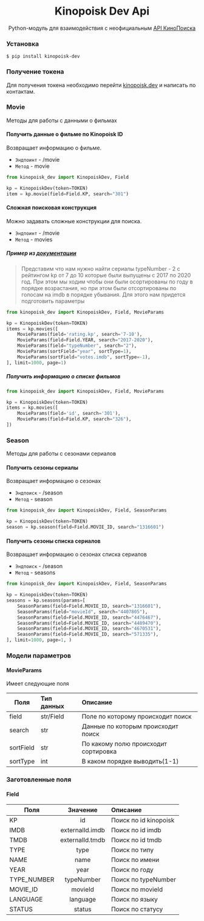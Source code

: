 <div align="center">
    <h1>Kinopoisk Dev Api</h1>
    <p>Python-модуль для взаимодействия с неофициальным <a href="https://kinopoisk.dev/">API КиноПоиска</a></p>
</div>

### Установка

```
$ pip install kinopoisk-dev
```

### Получение токена

Для получения токена необходимо перейти [kinopoisk.dev](https://kinopoisk.dev/documentation.html) и написать по
контактам.

### Movie

Методы для работы с данными о фильмах

#### Получить данные о фильме по Kinopoisk ID

Возвращает информацию о фильме.

* `Эндпоинт` - /movie
* `Метод` - movie

```python
from kinopoisk_dev import KinopoiskDev, Field

kp = KinopoiskDev(token=TOKEN)
item = kp.movie(field=Field.KP, search="301")
```

#### Сложная поисковая конструкция

Можно задавать сложные конструкции для поиска.

* `Эндпоинт` - /movie
* `Метод` - movies

##### Пример из [документации](https://kinopoisk.dev/documentation.html#%D0%BF%D0%BE%D0%B8%D1%81%D0%BA-get-5)

> Представим что нам нужно найти сериалы typeNumber - 2 с рейтингом kp от 7 до 10 которые были выпущены с 2017 по 2020 год. При этом мы ходим чтобы они были осортированы по году в порядке возрастания, но при этом были отсортированы по голосам на imdb в порядке убывания. Для этого нам придется подготовить параметры

```python
from kinopoisk_dev import KinopoiskDev, Field, MovieParams

kp = KinopoiskDev(token=TOKEN)
items = kp.movies([
    MovieParams(field='rating.kp', search='7-10'),
    MovieParams(field=Field.YEAR, search="2017-2020"),
    MovieParams(field="typeNumber", search="2"),
    MovieParams(sortField="year", sortType=1),
    MovieParams(sortField="votes.imdb", sortType=-1),
], limit=1000, page=1)
```

##### Получить информацию о списке фильмов

```python
from kinopoisk_dev import KinopoiskDev, Field, MovieParams

kp = KinopoiskDev(token=TOKEN)
items = kp.movies([
    MovieParams(field='id', search='301'),
    MovieParams(field=Field.KP, search="326"),
])
```

### Season

Методы для работы с сезонами сериалов

#### Получить сезоны сериалы

Возвращает информацию о сезонах

- `Эндпоиск` - /season
- `Метод` - season

```python
from kinopoisk_dev import KinopoiskDev, Field, SeasonParams

kp = KinopoiskDev(token=TOKEN)
season = kp.season(field=Field.MOVIE_ID, search="1316601")
```

#### Получить сезоны списка сериалов

Возвращает информацию о сезонах списка сериалов

- `Эндпоиск` - /season
- `Метод` - seasons

```python
from kinopoisk_dev import KinopoiskDev, Field, SeasonParams

kp = KinopoiskDev(token=TOKEN)
seasons = kp.seasons(params=[
    SeasonParams(field=Field.MOVIE_ID, search="1316601"),
    SeasonParams(field="movieId", search="4407805"),
    SeasonParams(field=Field.MOVIE_ID, search="4476467"),
    SeasonParams(field=Field.MOVIE_ID, search="4489470"),
    SeasonParams(field=Field.MOVIE_ID, search="4670531"),
    SeasonParams(field=Field.MOVIE_ID, search="571335"),
], limit=1000, page=1, )
```

### Модели параметров

#### MovieParams

Имеет следующие поля

| Поля       | Тип данных| Описание                             |
| ---------- |:----------|:-------------------------------------|
| field      | str/Field | Поле по которому происходит поиск    |
| search     | str       | Данные по которым происходит поиск   |
| sortField  | str       | По какому полю происходит сортировка |
| sortType   | int       | В каком порядке выводить(1\-1)       |

### Заготовленные поля

#### Field

| Поля       | Значение   | Описание |
| ---------- |:----------:| :-----|
| KP            | id              | Поиск по id kinopoisk |
| IMDB          | externalId.imdb | Поиск по id imdb |
| TMDB          | externalId.tmdb | Поиск по id tmdb |
| TYPE          | type | Поиск по типу |
| NAME          | name | Поиск по имени |
| YEAR          | year | Поиск по году |
| TYPE_NUMBER   | typeNumber | Поиск по typeNumber |
| MOVIE_ID      | movieId | Поиск по movieId |
| LANGUAGE      | language | Поиск по языку |
| STATUS        | status | Поиск по статусу |